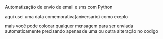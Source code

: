 Automatização de envio de email e sms com Python

aqui usei uma data comemorativa(aniversario) como exeplo

mais você pode colocar qualquer mensagem para ser enviada automaticamente precisando apenas de uma ou outra alteração no codigo
